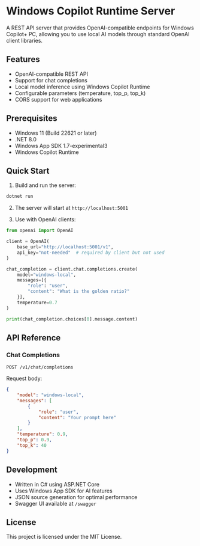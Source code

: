 # Windows Copilot Runtime Server

A REST API server that provides OpenAI-compatible endpoints for Windows Copilot+ PC, allowing you to use local AI models through standard OpenAI client libraries.

## Features

- OpenAI-compatible REST API
- Support for chat completions
- Local model inference using Windows Copilot Runtime
- Configurable parameters (temperature, top_p, top_k)
- CORS support for web applications

## Prerequisites

- Windows 11 (Build 22621 or later)
- .NET 8.0
- Windows App SDK 1.7-experimental3
- Windows Copilot Runtime

## Quick Start

1. Build and run the server:
```bash
dotnet run
```

2. The server will start at `http://localhost:5001`

3. Use with OpenAI clients:
```python
from openai import OpenAI

client = OpenAI(
    base_url="http://localhost:5001/v1",
    api_key="not-needed"  # required by client but not used
)

chat_completion = client.chat.completions.create(
    model="windows-local",
    messages=[{
        "role": "user",
        "content": "What is the golden ratio?"
    }],
    temperature=0.7
)

print(chat_completion.choices[0].message.content)
```

## API Reference

### Chat Completions

`POST /v1/chat/completions`

Request body:
```json
{
    "model": "windows-local",
    "messages": [
        {
            "role": "user",
            "content": "Your prompt here"
        }
    ],
    "temperature": 0.9,
    "top_p": 0.9,
    "top_k": 40
}
```

## Development

- Written in C# using ASP.NET Core
- Uses Windows App SDK for AI features
- JSON source generation for optimal performance
- Swagger UI available at `/swagger`

## License

This project is licensed under the MIT License.
